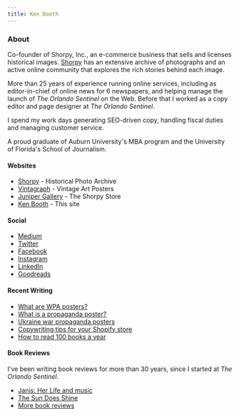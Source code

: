 ```yaml
---
title: Ken Booth
---
```


### About
Co-founder of Shorpy, Inc., an e-commerce business that sells and licenses historical images. [Shorpy](https://shorpy.com) has an extensive archive of  photographs and an active online community that explores the rich stories behind each image.

More than 25 years of experience running online services, including as editor-in-chief of online news for 6 newspapers, and helping manage the launch of *The Orlando Sentinel* on the Web. Before that I worked as a copy editor and page designer at *The Orlando Sentinel*.

I spend my work days generating SEO-driven copy, handling fiscal duties and managing customer service.

A proud graduate of Auburn University's MBA program and the University of Florida's School of Journalism.

#### Websites
* [Shorpy](https://shorpy.com) - Historical Photo Archive
* [Vintagraph](https://vintagraph.com) - Vintage Art Posters
* [Juniper Gallery](https://junipergallery.com) - The Shorpy Store
* [Ken Booth](https://kenbooth.net) - This site

#### Social
* [Medium](https://medium.com/@kenbooth)
* [Twitter](https://twitter.com/kenbooth)
* [Facebook](https://facebook.com/kenbooth)
* [Instagram](https://instagram.com/kenbooth2.0)
* [LinkedIn](https://www.linkedin.com/in/booth/)
* [Goodreads](https://www.goodreads.com/user/show/1052801-ken)

#### Recent Writing
* [What are WPA posters?](https://vintagraph.com/pages/what-are-wpa-posters)
* [What is a propaganda poster?](https://vintagraph.com/pages/what-is-a-propaganda-poster)
* [Ukraine war propaganda posters](https://vintagraph.com/blogs/news/ukraine-war-propaganda-posters)
* [Copywriting tips for your Shopify store](https://kenbooth.net/copywriting-for-your-shopify-store.html)
* [How to read 100 books a year](https://kenbooth.net/how-to-read-100-books-a-year.html)

#### Book Reviews
I've been writing book reviews for more than 30 years, since I started at *The Orlando Sentinel*.
* [Janis: Her Life and music](https://kenbooth.net/janis-review.html)
* [The Sun Does Shine](https://kenbooth.net/review-the-sun-does-shine)
* [More book reviews](https://kenbooth.net/categories#books)
